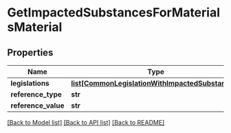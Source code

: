 # GetImpactedSubstancesForMaterialsMaterial

## Properties
Name | Type | Description | Notes
------------ | ------------- | ------------- | -------------
**legislations** | [**list[CommonLegislationWithImpactedSubstances]**](CommonLegislationWithImpactedSubstances.md) |  | [optional] 
**reference_type** | **str** |  | [optional] 
**reference_value** | **str** |  | [optional] 

[[Back to Model list]](../README.md#documentation-for-models) [[Back to API list]](../README.md#documentation-for-api-endpoints) [[Back to README]](../README.md)

